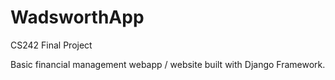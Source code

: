 # WadsworthApp
CS242 Final Project

Basic financial management webapp / website built with Django Framework.

